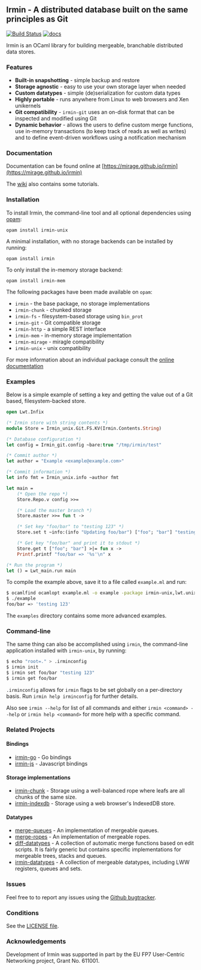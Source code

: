 ## Irmin - A distributed database built on the same principles as Git
[![Build Status](https://travis-ci.org/mirage/irmin.svg)](https://travis-ci.org/mirage/irmin)
[![docs](https://img.shields.io/badge/doc-online-blue.svg)](https://mirage.github.io/irmin/)

Irmin is an OCaml library for building mergeable, branchable distributed data stores.

### Features
- **Built-in snapshotting** - simple backup and restore
- **Storage agnostic** - easy to use your own storage layer when needed
- **Custom datatypes** - simple (de)serialization for custom data types
- **Highly portable** - runs anywhere from Linux to web browsers and Xen unikernels
- **Git compatibility** - `irmin-git` uses an on-disk format that can be inspected and modified using Git
- **Dynamic behavior** - allows the users to define custom merge functions, use in-memory transactions (to keep track of reads as well as writes) and to define event-driven workflows using a notification mechanism

### Documentation
Documentation can be found online at [https://mirage.github.io/irmin](https://mirage.github.io/irmin)

The [wiki](https://github.com/mirage/irmin/wiki) also contains some tutorials.

### Installation
To install Irmin, the command-line tool and all optional dependencies using [opam](https://github.com/ocaml/opam):

    opam install irmin-unix

A minimal installation, with no storage backends can be installed by running:

    opam install irmin
    
To only install the in-memory storage backend:

    opam install irmin-mem
    
The following packages have been made available on `opam`:
- `irmin` - the base package, no storage implementations
- `irmin-chunk` - chunked storage
- `irmin-fs` - filesystem-based storage using `bin_prot`
- `irmin-git` - Git compatible storage
- `irmin-http` - a simple REST interface
- `irmin-mem` - in-memory storage implementation
- `irmin-mirage` - miragle compatibility
- `irmin-unix` - unix compatibility

For more information about an individual package consult the [online documentation](https://mirage.github.io/irmin)

### Examples
Below is a simple example of setting a key and getting the value out of a Git based, filesystem-backed store.

```ocaml
open Lwt.Infix

(* Irmin store with string contents *)
module Store = Irmin_unix.Git.FS.KV(Irmin.Contents.String)

(* Database configuration *)
let config = Irmin_git.config ~bare:true "/tmp/irmin/test"

(* Commit author *)
let author = "Example <example@example.com>"

(* Commit information *)
let info fmt = Irmin_unix.info ~author fmt

let main =
    (* Open the repo *)
    Store.Repo.v config >>=

    (* Load the master branch *)
    Store.master >>= fun t ->

    (* Set key "foo/bar" to "testing 123" *)
    Store.set t ~info:(info "Updating foo/bar") ["foo"; "bar"] "testing 123" >>= fun () ->

    (* Get key "foo/bar" and print it to stdout *)
    Store.get t ["foo"; "bar"] >|= fun x ->
    Printf.printf "foo/bar => '%s'\n" x

(* Run the program *)
let () = Lwt_main.run main
```

To compile the example above, save it to a file called `example.ml` and run:

```bash
$ ocamlfind ocamlopt example.ml -o example -package irmin-unix,lwt.unix -linkpkg
$ ./example
foo/bar => 'testing 123'
```
The `examples` directory contains some more advanced examples.

### Command-line
The same thing can also be accomplished using `irmin`, the command-line application installed with `irmin-unix`, by running:

```bash
$ echo "root=." > .irminconfig
$ irmin init
$ irmin set foo/bar "testing 123"
$ irmin get foo/bar
```

`.irminconfig` allows for `irmin` flags to be set globally on a per-directory basis. Run `irmin help irminconfig` for further details.

Also see `irmin --help` for list of all commands and either `irmin <command> --help` or `irmin help <command>` for more help with a specific command.

### Related Projects

#### Bindings
- [irmin-go](https://github.com/magnuss/irmin-go) - Go bindings
- [irmin-js](https://github.com/talex5/irmin-js) - Javascript bindings

#### Storage implementations
- [irmin-chunk](https://github.com/mirage/irmin-chunk) - Storage using a well-balanced rope where leafs are all chunks of the same size.
- [irmin-indexdb](https://github.com/talex5/irmin-indexeddb) -  Storage using a web browser's IndexedDB store.

#### Datatypes
- [merge-queues](https://github.com/mirage/merge-queues) - An implementation of mergeable queues.
- [merge-ropes](https://github.com/mirage/merge-ropes) - An implementation of mergeable ropes.
- [diff-datatypes](https://github.com/gprano/diff-datatypes) - A collection of automatic merge functions based on edit scripts. It is fairly generic but contains specific implementations for mergeable trees, stacks and queues.
- [irmin-datatypes](https://github.com/kayceesrk/irmin-datatypes) - A collection of mergeable datatypes, including LWW registers, queues and sets.

### Issues

Feel free to to report any issues using the [Github bugtracker](https://github.com/mirage/irmin/issues).

### Conditions

See the [LICENSE file](./LICENSE.md).

### Acknowledgements

Development of Irmin was supported in part by the EU FP7 User-Centric Networking project, Grant No. 611001.
